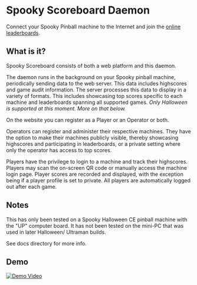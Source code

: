 Spooky Scoreboard Daemon
========================

Connect your Spooky Pinball machine to the Internet and join the
[online leaderboards](https://scoreboard.web.net).

What is it?
-----------

Spooky Scoreboard consists of both a web platform and this daemon.

The daemon runs in the background on your Spooky pinball machine, periodically
sending data to the web server. This data includes highscores and game audit
information. The server processes this data to display in a variety of formats.
This includes showcasing top scores specific to each machine and leaderboards
spanning all supported games. *Only Halloween is supported at this moment. More
on that below.*

On the website you can register as a Player or an Operator or both.

Operators can register and administer their respective machines. They have the
option to make their machines publicly visible, thereby showcasing highscores
and participating in leaderboards, or a private setting where only the operator
has access to top scores.

Players have the privilege to login to a machine and track their highscores.
Players may scan the on-screen QR code or manually access the machine login
page. Player scores are recorded and displayed, with the exception being if a
player profile is set to private.  All players are automatically logged out
after each game.


Notes
------

This has only been tested on a Spooky Halloween CE pinball machine
with the "UP" computer board.  It has not been tested on the mini-PC that
was used in later Halloween/ Ultraman builds.

See docs directory for more info.


Demo
----

[![Demo Video](https://img.youtube.com/vi/vLXcv0MFY6M/0.jpg)](https://www.youtube.com/watch?v=vLXcv0MFY6M)
